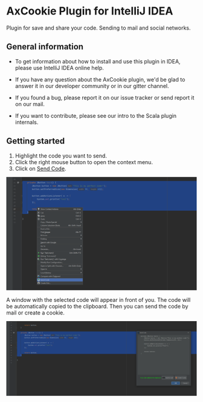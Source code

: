 # AxCookie Plugin for IntelliJ IDEA
Plugin for save and share your code. Sending to mail and social networks.

## General information
- To get information about how to install and use this plugin in IDEA, 
  please use IntelliJ IDEA online help.
  
- If you have any question about the AxCookie plugin, 
  we'd be glad to answer it in our developer community or in our gitter channel.
  
- If you found a bug, please report it on our issue tracker or send report it on our mail.

- If you want to contribute, please see our intro to the Scala plugin internals.

## Getting started

1. Highlight the code you want to send.
2. Click the right mouse button to open the context menu.
3. Click on [Send Code]().

![context menu](src/main/resources/img/img1.PNG)

A window with the selected code will appear in front of you. 
The code will be automatically copied to the clipboard. 
Then you can send the code by mail or create a cookie.

![share code](src/main/resources/img/img2.PNG)
